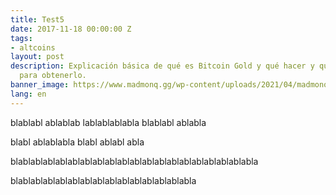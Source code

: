 ```yaml
---
title: Test5
date: 2017-11-18 00:00:00 Z
tags:
- altcoins
layout: post
description: Explicación básica de qué es Bitcoin Gold y qué hacer y que no hacer
  para obtenerlo.
banner_image: https://www.madmonq.gg/wp-content/uploads/2021/04/madmonq_blast_vizual_blog.png
lang: en
---
```


blablabl ablablab lablablablabla blablabl ablabla

blabl ablablabla
blabl ablabl abla


blablablablablablablablablablablablablablablablablablablabla

blablablablablablablablablablablablablablabla
